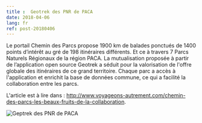 ```yaml
---
title :  Geotrek des PNR de PACA
date: 2018-04-06
lang: fr
ref: post-20180406
---
```


Le portail Chemin des Parcs propose 1900 km de balades ponctués de 1400 points d’intérêt au gré de 198 itinéraires différents. Et ce à travers 7 Parcs Naturels Régionaux de la région PACA.
La mutualisation proposée à partir de l’application open source Geotrek a séduit pour la valorisation de l'offre globale des itinéraires de ce grand territoire. Chaque parc a accès à l'application et enrichit la base  de données commune, ce qui a facilité la collaboration entre les parcs.

L'article est à lire dans : <a href="http://www.voyageons-autrement.com/chemin-des-parcs-les-beaux-fruits-de-la-collaboration" target="_blank">http://www.voyageons-autrement.com/chemin-des-parcs-les-beaux-fruits-de-la-collaboration</a>.

<img alt="Geptrek des PNR de PACA" src="{{site.base_url}}/assets/img/vue-pas-des-ondes_Cd6tA9x.jpg.800x800_q85.jpg" style="max-width: 100%"/>
